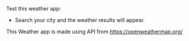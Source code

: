 Test this weather app:

* Search your city and the weather results will appear.

This Weather app is made using API from https://openweathermap.org/ 
